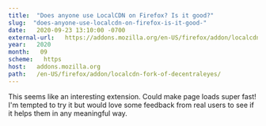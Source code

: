 ```yaml
---
title:  "Does anyone use LocalCDN on Firefox? Is it good?" 
slug:  "does-anyone-use-localcdn-on-firefox-is-it-good-" 
date:   2020-09-23 13:10:00 -0700 
external-url:   https://addons.mozilla.org/en-US/firefox/addon/localcdn-fork-of-decentraleyes/ 
year:   2020 
month:   09 
scheme:   https 
host:   addons.mozilla.org 
path:   /en-US/firefox/addon/localcdn-fork-of-decentraleyes/ 
---
```


This seems like an interesting extension. Could make page loads super fast! I'm tempted to try it but would love some feedback from real users to see if it helps them in any meaningful way.